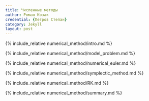 ```yaml
---
title: Численные методы
author: Роман Козак
credential: {Петров Степан}
category: Jekyll
layout: post
---
```


<script src="{{site.baseurl}}/assets/scripts/p5.min.js"></script>
<script src ="{{site.baseurl}}/assets/scripts/math.js"></script>
 <meta name="viewport" content="width=device-width, initial-scale=1">
<div>

{% include_relative numerical_method/intro.md %}

{% include_relative numerical_method/model_problem.md %}

{% include_relative numerical_method/numerical_euler.md %}

{% include_relative numerical_method/symplectic_method.md %}

{% include_relative numerical_method/RK.md %}

{% include_relative numerical_method/summary.md %}
</div>

